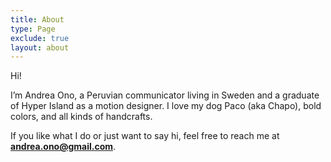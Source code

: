 ```yaml
---
title: About
type: Page
exclude: true
layout: about
---
```

Hi!

I’m Andrea Ono, a Peruvian communicator living in Sweden and a graduate of Hyper Island as a motion designer. I love my dog Paco (aka Chapo), bold colors, and all kinds of handcrafts.

If you like what I do or just want to say hi, feel free to reach me at **andrea.ono@gmail.com**.
